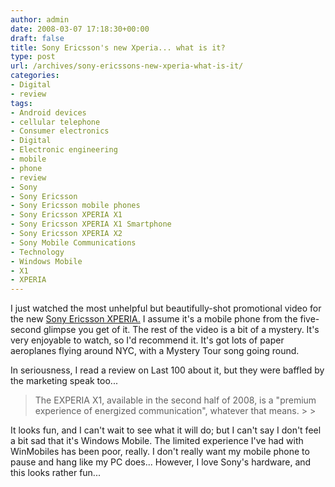 ```yaml
---
author: admin
date: 2008-03-07 17:18:30+00:00
draft: false
title: Sony Ericsson's new Xperia... what is it?
type: post
url: /archives/sony-ericssons-new-xperia-what-is-it/
categories:
- Digital
- review
tags:
- Android devices
- cellular telephone
- Consumer electronics
- Digital
- Electronic engineering
- mobile
- phone
- review
- Sony
- Sony Ericsson
- Sony Ericsson mobile phones
- Sony Ericsson XPERIA X1
- Sony Ericsson XPERIA X1 Smartphone
- Sony Ericsson XPERIA X2
- Sony Mobile Communications
- Technology
- Windows Mobile
- X1
- XPERIA
---
```


I just watched the most unhelpful but beautifully-shot promotional video for the new [Sony Ericsson XPERIA.](http://zachbeauvais.com/wp-content/uploads/2008/03/default.aspx?cc=GB&lc=en&lc=en&cc=US) I assume it's a mobile phone from the five-second glimpse you get of it. The rest of the video is a bit of a mystery. It's very enjoyable to watch, so I'd recommend it. It's got lots of paper aeroplanes flying around NYC, with a Mystery Tour song going round. 



In seriousness, I read a review on Last 100 about it, but they were baffled by the marketing speak too...



<blockquote>  The EXPERIA X1, available in the second half of 2008, is a "premium experience of energized communication", whatever that means.
> 
> </blockquote>



It looks fun, and I can't wait to see what it will do; but I can't say I don't feel a bit sad that it's Windows Mobile. The limited experience I've had with WinMobiles has been poor, really. I don't really want my mobile phone to pause and hang like my PC does... However, I love Sony's hardware, and this looks rather fun...
